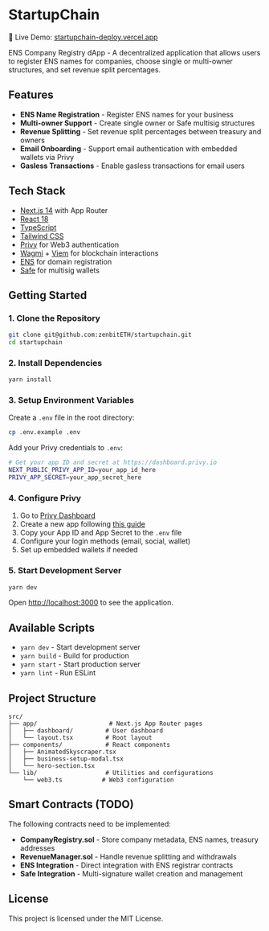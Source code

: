 # StartupChain
🚀 Live Demo: [startupchain-deploy.vercel.app](https://startupchain-deploy.vercel.app/)

ENS Company Registry dApp - A decentralized application that allows users to register ENS names for companies, choose single or multi-owner structures, and set revenue split percentages.

## Features

- **ENS Name Registration** - Register ENS names for your business
- **Multi-owner Support** - Create single owner or Safe multisig structures
- **Revenue Splitting** - Set revenue split percentages between treasury and owners
- **Email Onboarding** - Support email authentication with embedded wallets via Privy
- **Gasless Transactions** - Enable gasless transactions for email users

## Tech Stack

- [Next.js 14](https://nextjs.org/) with App Router
- [React 18](https://react.dev/)
- [TypeScript](https://www.typescriptlang.org/)
- [Tailwind CSS](https://tailwindcss.com/)
- [Privy](https://privy.io/) for Web3 authentication
- [Wagmi](https://wagmi.sh/) + [Viem](https://viem.sh/) for blockchain interactions
- [ENS](https://ens.domains/) for domain registration
- [Safe](https://safe.global/) for multisig wallets

## Getting Started

### 1. Clone the Repository

```bash
git clone git@github.com:zenbitETH/startupchain.git
cd startupchain
```

### 2. Install Dependencies

```bash
yarn install
```

### 3. Setup Environment Variables

Create a `.env` file in the root directory:

```bash
cp .env.example .env
```

Add your Privy credentials to `.env`:

```bash
# Get your app ID and secret at https://dashboard.privy.io
NEXT_PUBLIC_PRIVY_APP_ID=your_app_id_here
PRIVY_APP_SECRET=your_app_secret_here
```

### 4. Configure Privy

1. Go to [Privy Dashboard](https://dashboard.privy.io)
2. Create a new app following [this guide](https://docs.privy.io/basics/get-started/dashboard/create-new-app)
3. Copy your App ID and App Secret to the `.env` file
4. Configure your login methods (email, social, wallet)
5. Set up embedded wallets if needed

### 5. Start Development Server

```bash
yarn dev
```

Open [http://localhost:3000](http://localhost:3000) to see the application.

## Available Scripts

- `yarn dev` - Start development server
- `yarn build` - Build for production
- `yarn start` - Start production server
- `yarn lint` - Run ESLint

## Project Structure

```
src/
├── app/                    # Next.js App Router pages
│   ├── dashboard/         # User dashboard
│   └── layout.tsx         # Root layout
├── components/            # React components
│   ├── AnimatedSkyscraper.tsx
│   ├── business-setup-modal.tsx
│   └── hero-section.tsx
└── lib/                   # Utilities and configurations
    └── web3.ts           # Web3 configuration
```

## Smart Contracts (TODO)

The following contracts need to be implemented:

- **CompanyRegistry.sol** - Store company metadata, ENS names, treasury addresses
- **RevenueManager.sol** - Handle revenue splitting and withdrawals
- **ENS Integration** - Direct integration with ENS registrar contracts
- **Safe Integration** - Multi-signature wallet creation and management

## License

This project is licensed under the MIT License.
